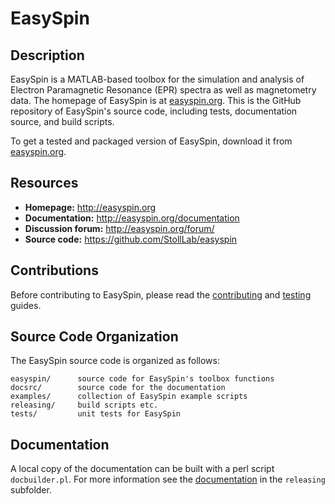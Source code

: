# EasySpin

## Description

EasySpin is a MATLAB-based toolbox for the simulation and analysis of Electron Paramagnetic Resonance (EPR) spectra as well as magnetometry data. The homepage of EasySpin is at [easyspin.org](http://easyspin.org). This is the GitHub repository of EasySpin's source code, including tests, documentation source, and build scripts.

To get a tested and packaged version of EasySpin, download it from [easyspin.org](http://easyspin.org).

## Resources

- **Homepage:** <http://easyspin.org>
- **Documentation:** <http://easyspin.org/documentation>
- **Discussion forum:** <http://easyspin.org/forum/>
- **Source code:** <https://github.com/StollLab/easyspin>

## Contributions

Before contributing to EasySpin, please read the [contributing](/CONTRIBUTING.md) and [testing](/tests/TESTING.md) guides.

## Source Code Organization

The EasySpin source code is organized as follows:

    easyspin/      source code for EasySpin's toolbox functions
    docsrc/        source code for the documentation
    examples/      collection of EasySpin example scripts
    releasing/     build scripts etc.
    tests/         unit tests for EasySpin

## Documentation

A local copy of the documentation can be built with a perl script `docbuilder.pl`. For more information see the [documentation](/releasing/DOCUMENTATION.md) in the `releasing` subfolder.
